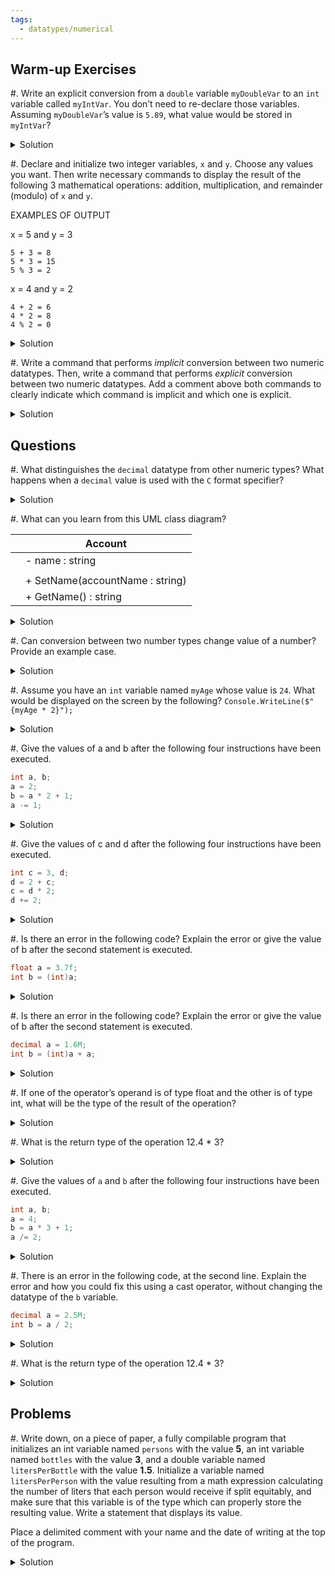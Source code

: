 ```yaml
---
tags:
  - datatypes/numerical
---
```


## Warm-up Exercises

#. Write an explicit conversion from a `double` variable `myDoubleVar` to an `int` variable called `myIntVar`. You don’t need to re-declare those variables. Assuming `myDoubleVar`’s value is `5.89`, what value would be stored in `myIntVar`?

<details>
<summary>Solution</summary>
  
`myIntVar = (int)myDoubleVar;`
The value stored in `myDoubleVar` would be `5`.
</details>

#. Declare and initialize two integer variables, `x` and `y`. Choose any values you want. Then write necessary commands to display the result of the following 3 mathematical operations: addition, multiplication, and remainder (modulo) of `x` and `y`.

EXAMPLES OF OUTPUT

x = 5 and y = 3

```
5 + 3 = 8
5 * 3 = 15
5 % 3 = 2
```

x = 4 and y = 2

```
4 + 2 = 6
4 * 2 = 8
4 % 2 = 0
```

<details>
<summary>Solution</summary>

```cs
int x = 6;
int y = 8;

Console.WriteLine($"{x} + {y} = {x + y}");
Console.WriteLine($"{x} * {y} = {x * y}");
Console.WriteLine($"{x} % {y} = {x % y}");
```
</details>

#. Write a command that performs *implicit* conversion between two numeric datatypes. Then, write a command that performs *explicit* conversion between two numeric datatypes. Add a comment above both commands to clearly indicate which command is implicit and which one is explicit.

<details>
<summary>Solution</summary>

```cs
// Implicit Conversion: from int to double
int num = 23;
double bigNum = num;

// Explicit Conversion: from double to int
double myDouble = 54.873
int myInt = (int)myDouble;
```
</details>

## Questions

#. What distinguishes the `decimal` datatype from other numeric types? What happens when a `decimal` value is used with the `C` format specifier?

<details><summary>Solution</summary>
  
The `decimal` type is the most precise of the numeric types, and it can be used with the `C` format specifier to display values representing amounts of currency.
</details>

#. What can you learn from this UML class diagram?
  
|     | Account                         |
| --- | ------------------------------- |
|     | - name : string                 |
|     |                                 |
|     | + SetName(accountName : string) |
|     | + GetName() : string            |
  <details><summary>Solution</summary>
    This diagram shows a class called "Account", which contains a private variable of type string called "name" and two public methods. The method called "SetName" has a void return type and has a parameter of type string called "accountName". The method called "GetName" returns a string value and has no parameters.
  </details>

#. Can conversion between two number types change value of a number? Provide an example case.
<details>
<summary>Solution</summary>
  
Yes. For example, when `float`s, `double`s, and `decimal`s are converted to `int`s, the value must be *truncated* (shortened). For example, the value `4.876f`, when converted to a `int`, will become 4.
</details>

#. Assume you have an `int` variable named `myAge` whose value is `24`. What would be displayed on the screen by the following? 
`Console.WriteLine($"{myAge * 2}");`

<details>
<summary>Solution</summary>
`48`
</details>

#. Give the values of a and b after the following four instructions have been executed.

```cs
int a, b;
a = 2;
b = a * 2 + 1;
a -= 1;
```

<details>
<summary>Solution</summary>
The value of `a` is `1` and the value of `b` is `5`.
</details>

#. Give the values of c and d after the following four instructions have been executed.

```cs
int c = 3, d;
d = 2 + c;
c = d * 2;
d += 2;
```

<details>
<summary>Solution</summary>
The value of `c` is `10`, and the value of `d` is '7'.
</details>

#. Is there an error in the following code? Explain the error or give the value of b after the second statement is executed.

```cs
float a = 3.7f;
int b = (int)a;
```

<details>
<summary>Solution</summary>
The value of `b` is `3`.
</details>

#. Is there an error in the following code? Explain the error or give the value of b after the second statement is
executed.

```cs
decimal a = 1.6M;
int b = (int)a + a;
```

<details>
<summary>Solution</summary>
The code produces an error because the second statement performs a math operation resulting in a decimal value and attempts to assign said value to an integer variable. 
</details>

#. If one of the operator’s operand is of type float and the other is of type int, what will be the type of the result of the operation?

<details>
<summary>Solution</summary>
The result of the operation will be of type float.
</details>

#. What is the return type of the operation 12.4 * 3?

<details>
<summary>Solution</summary>
The return type of the operation is float.
</details>

#. Give the values of `a` and `b` after the following four instructions have been executed.

```cs
int a, b;
a = 4;
b = a * 3 + 1;
a /= 2;
```

<details>
<summary>Solution</summary>
The variable `a` = 2, and the variable `b` = 13
</details>

#. There is an error in the following code, at the second line. Explain the error and how you could fix this using a cast operator, without changing the datatype of the `b` variable.

```cs
decimal a = 2.5M;
int b = a / 2;
```

<details>
<summary>Solution</summary>
Since the operation `a / 2` results in a decimal value, attempting to store it in an int variable results in an error. This can be fixed by casting the value of `a`, like so: `int b = (int)a / 2;`
</details>

#. What is the return type of the operation 12.4 * 3?

<details>
<summary>Solution</summary>
double
</details>


## Problems

#. Write down, on a piece of paper, a fully compilable program that initializes an int variable named `persons` with the value **5**, an int variable named `bottles` with the value **3**, and a double variable named `litersPerBottle` with the value **1.5**. Initialize a variable named `litersPerPerson` with the value resulting from a math expression calculating the number of liters that each person would receive if split equitably, and make sure that this variable is of the type which can properly store the resulting value. Write a statement that displays its value.

Place a delimited comment with your name and the date of writing at the top of the program.

<details>
<summary>Solution</summary>

```cs
/* Student Name
 *  Jan 15, 2018 */

int persons = 5;
int bottles = 3;
double litersPerBottle = 1.5;

double litersPerPerson = (bottles * litersPerBottle) / persons;
Console.Write($"Each person would receive {litersPerPerson} liters.");
```

</details>
